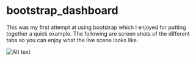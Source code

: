 # bootstrap_dashboard

This was my first attempt at using bootstrap which I enjoyed for putting together a quick example.
The following are screen shots of the different tabs so you can enjoy what the live scene looks like.


![Alt text](https://github.com/lcdonaldson/bootstrap_dashboard/master/images/dashList.png)
